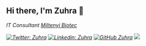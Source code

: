 <h2> Hi there, I'm Zuhra 👋</h2>
<p><em>IT Consultant <a href="https://www.rewe-digital.com/">Miltenyi Biotec</a></p>

[![Twitter: Zuhra](https://img.shields.io/twitter/url?style=social&url=https%3A%2F%2Ftwitter.com%2FZuhraUjkanovic)](https://twitter.com/ZuhraUjkanovic)
[![Linkedin: Zuhra](https://img.shields.io/badge/-zuhra-blue?style=flat-square&logo=Linkedin&logoColor=white&link=https://www.linkedin.com/in/thaianebraga/)](https://www.linkedin.com/in/zuhra-mehmedovic-883a1417/)
[![GitHub Zuhra](https://img.shields.io/github/followers/Zuhra27?label=follow&style=social)](https://github.com/Zuhra27)
![](https://visitor-badge.glitch.me/badge?page_id=Zuhra27)

<!--
**Zuhra27/Zuhra27** is a ✨ _special_ ✨ repository because its `README.md` (this file) appears on your GitHub profile.


-->
